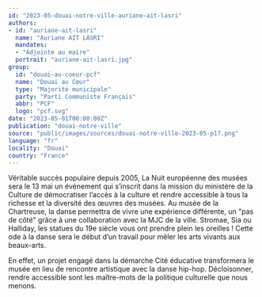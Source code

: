 ```yaml
---
id: "2023-05-douai-notre-ville-auriane-ait-lasri"
authors:
- id: "auriane-ait-lasri"
  name: "Auriane AIT LASRI"
  mandates: 
  - "Adjointe au maire"
  portrait: "auriane-ait-lasri.jpg"
group:
  id: "douai-au-coeur-pcf"
  name: "Douai au Cœur"
  type: "Majorité municipale"
  party: "Parti Communiste Français"
  abbr: "PCF"
  logo: "pcf.svg"
date: "2023-05-01T00:00:00Z"
publication: "douai-notre-ville"
source: "public/images/sources/douai-notre-ville-2023-05-p17.png"
language: "fr"
locality: "Douai"
country: "France"
---
```


Véritable succès populaire depuis 2005, La Nuit européenne des musées sera le 13 mai un événement qui s’inscrit dans la mission du ministère de la Culture de démocratiser l’accès à la culture et rendre accessible à tous la richesse et la diversité des œuvres des musées. Au musée de la Chartreuse, la danse permettra de vivre une expérience différente, un "pas de côté" grâce à une collaboration avec la MJC de la ville. Stromae, Sia ou Halliday, les statues du 19e siècle vous ont prendre plein les oreilles ! Cette ode à la danse sera le début d’un travail pour mêler les arts vivants aux beaux-arts.

En effet, un projet engagé dans la démarche Cité éducative transformera le musée en lieu de rencontre artistique avec la danse hip-hop. Décloisonner, rendre accessible sont les maître-mots de la politique culturelle que nous menons.
